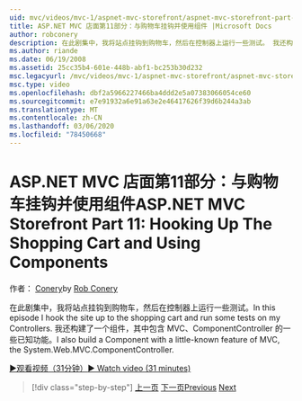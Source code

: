 ```yaml
---
uid: mvc/videos/mvc-1/aspnet-mvc-storefront/aspnet-mvc-storefront-part-11-hooking-up-the-shopping-cart-and-using-components
title: ASP.NET MVC 店面第11部分：与购物车挂钩并使用组件 |Microsoft Docs
author: robconery
description: 在此剧集中，我将站点挂钩到购物车，然后在控制器上运行一些测试。 我还构建了一个组件，其中包含 MVC 的一些已知功能 。
ms.author: riande
ms.date: 06/19/2008
ms.assetid: 25cc35b4-601e-448b-abf1-bc253b30d232
msc.legacyurl: /mvc/videos/mvc-1/aspnet-mvc-storefront/aspnet-mvc-storefront-part-11-hooking-up-the-shopping-cart-and-using-components
msc.type: video
ms.openlocfilehash: dbf2a5966227466ba4ddd2e5a07383066054ce60
ms.sourcegitcommit: e7e91932a6e91a63e2e46417626f39d6b244a3ab
ms.translationtype: MT
ms.contentlocale: zh-CN
ms.lasthandoff: 03/06/2020
ms.locfileid: "78450668"
---
```

# <a name="aspnet-mvc-storefront-part-11-hooking-up-the-shopping-cart-and-using-components"></a><span data-ttu-id="e3804-104">ASP.NET MVC 店面第11部分：与购物车挂钩并使用组件</span><span class="sxs-lookup"><span data-stu-id="e3804-104">ASP.NET MVC Storefront Part 11: Hooking Up The Shopping Cart and Using Components</span></span>

<span data-ttu-id="e3804-105">作者： [Conery](https://github.com/robconery)</span><span class="sxs-lookup"><span data-stu-id="e3804-105">by [Rob Conery](https://github.com/robconery)</span></span>

<span data-ttu-id="e3804-106">在此剧集中，我将站点挂钩到购物车，然后在控制器上运行一些测试。</span><span class="sxs-lookup"><span data-stu-id="e3804-106">In this episode I hook the site up to the shopping cart and run some tests on my Controllers.</span></span> <span data-ttu-id="e3804-107">我还构建了一个组件，其中包含 MVC、ComponentController 的一些已知功能。</span><span class="sxs-lookup"><span data-stu-id="e3804-107">I also build a Component with a little-known feature of MVC, the System.Web.MVC.ComponentController.</span></span>

[<span data-ttu-id="e3804-108">&#9654;观看视频（31分钟）</span><span class="sxs-lookup"><span data-stu-id="e3804-108">&#9654; Watch video (31 minutes)</span></span>](https://channel9.msdn.com/Blogs/ASP-NET-Site-Videos/aspnet-mvc-storefront-part-11-hooking-up-the-shopping-cart-and-using-components)

> [!div class="step-by-step"]
> <span data-ttu-id="e3804-109">[上一页](aspnet-mvc-storefront-part-10-shopping-cart-refactor-and-authorization.md)
> [下一页](aspnet-mvc-storefront-part-12-mocking.md)</span><span class="sxs-lookup"><span data-stu-id="e3804-109">[Previous](aspnet-mvc-storefront-part-10-shopping-cart-refactor-and-authorization.md)
[Next](aspnet-mvc-storefront-part-12-mocking.md)</span></span>

